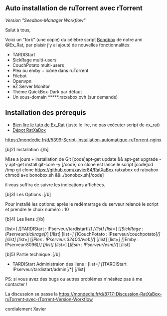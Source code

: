 ## Auto installation de ruTorrent avec rTorrent
*Version "Seedbox-Manager Workflow"*

Salut à tous,

Voici un "fork" (une copie) du célèbre script [Bonobox](https://mondedie.fr/d/5399-Script-Installation-automatique-ruTorrent-nginx "Titre") de notre ami @Ex_Rat, par plaisir j’y ai ajouté de nouvelles fonctionnalités:

* TARDIStart  
* SickRage multi-users
* CouchPotato  multi-users
* Plex  ou emby + icône dans ruTorrent
* Filebot
* Openvpn
* eZ Server Monitor
* Thème QuickBox-Dark par défaut
* Un sous-domain *****.ratxabox.ovh (sur demande)

## Installation des prérequis 

* [Bien lire le tuto de Ex_Rat](https://mondedie.fr/d/5399 "Titre") (juste le lire, ne pas exécuter script de ex_rat)
* [Dépot RatXaBox](https://github.com/xavier84/RatXaBox "Titre")

https://mondedie.fr/d/5399-Script-Installation-automatique-ruTorrent-nginx

[b]2) Installation :[/b]

Mise a jours + installation de Git
[code]apt-get update && apt-get upgrade -y
apt-get install git-core -y
[/code]
on clone est lance le script
[code]cd /tmp
git clone https://github.com/xavier84/RatXaBox ratxabox
cd ratxabox
chmod a+x bonobox.sh && ./bonobox.sh[/code]

il vous suffira de suivre les indications affichées.

[b]3) Les Options :[/b]

Pour installé les options:
 après le redémarrage du serveur relancé le script et prendre le choix numéro : 10

[b]4) Les liens :[/b]

[list=*]
[*]TARDIStart :
IPserveur/tardistart[/*]
[/list]
[list=*]
[*]SickRage :
IPserveur/sickrage[/*]
[/list]
[list=*]
[*]CouchPotato :
IPserveur/couchpotato[/*]
[/list]
[list=*]
[*]Plex :
IPserveur:32400/web[/*]
[/list]
[list=*]
[*]Emby :
IPserveur:8096[/*]
[/list]
[list=*]
[*]Esm :
IPserveur/esm[/*]
[/list]

[b]5) Partie technique :[/b]

- TARDIStart
Administraion des liens :
[list=*]
[*]TARDIStart   IPserveur/tardistart/admin[/*]
[/list]



PS: si vous avez des bugs ou autres problèmes n'hésitez pas à me contacter !



La discussion se passe la https://mondedie.fr/d/8717-Discussion-RatXaBox-ruTorrent-avec-rTorrent-Version-Workflow






cordialement
Xavier
